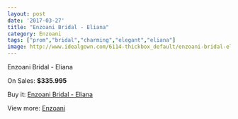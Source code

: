 ```yaml
---
layout: post
date: '2017-03-27'
title: "Enzoani Bridal - Eliana"
category: Enzoani
tags: ["prom","bridal","charming","elegant","eliana"]
image: http://www.idealgown.com/6114-thickbox_default/enzoani-bridal-eliana.jpg
---
```

Enzoani Bridal - Eliana

On Sales: **$335.995**
<a href="https://www.idealgown.com/en/enzoani/2653-enzoani-bridal-eliana.html"><amp-img layout="responsive" width="600" height="600" src="//www.idealgown.com/6114-thickbox_default/enzoani-bridal-eliana.jpg" alt="Enzoani Bridal - Eliana 0" /></a>

Buy it: [Enzoani Bridal - Eliana](https://www.idealgown.com/en/enzoani/2653-enzoani-bridal-eliana.html "Enzoani Bridal - Eliana")

View more: [Enzoani](https://www.idealgown.com/en/32-enzoani "Enzoani")